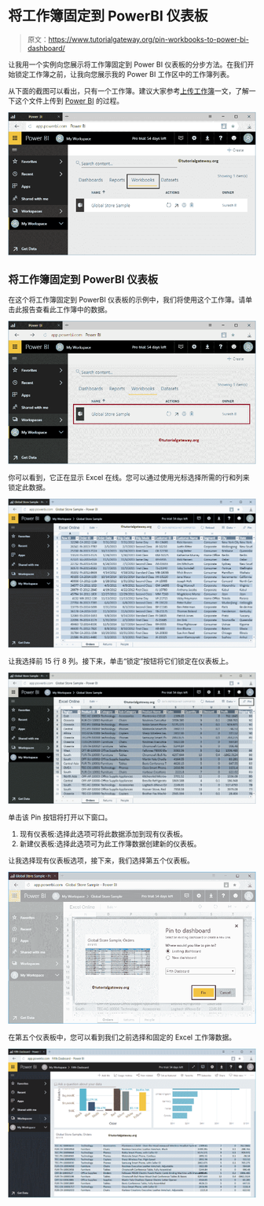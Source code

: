 # 将工作簿固定到 PowerBI 仪表板

> 原文：<https://www.tutorialgateway.org/pin-workbooks-to-power-bi-dashboard/>

让我用一个实例向您展示将工作簿固定到 Power BI 仪表板的分步方法。在我们开始锁定工作簿之前，让我向您展示我的 Power BI 工作区中的工作簿列表。

从下面的截图可以看出，只有一个工作簿。建议大家参考[上传工作簿](https://www.tutorialgateway.org/upload-power-bi-workbooks/)一文，了解一下这个文件上传到 [Power BI](https://www.tutorialgateway.org/power-bi-tutorial/) 的过程。

![Pin Workbooks to Power BI Dashboard 1](img/9d2a14f9c57df6d6b5d9492717c63ea6.png)

## 将工作簿固定到 PowerBI 仪表板

在这个将工作簿固定到 PowerBI 仪表板的示例中，我们将使用这个工作簿。请单击此报告查看此工作簿中的数据。

![Pin Workbooks to Power BI Dashboard 2](img/52959b6b6f8177bccc3defc1fd719afb.png)

你可以看到，它正在显示 Excel 在线。您可以通过使用光标选择所需的行和列来锁定此数据。

![Pin Workbooks to Power BI Dashboard 3](img/50a7b1a4fb28d6d3da353da239c060b0.png)

让我选择前 15 行 8 列。接下来，单击“锁定”按钮将它们锁定在仪表板上。

![Pin Workbooks to Power BI Dashboard 4](img/562be6c8c7813b3d2bead2d845784ee6.png)

单击该 Pin 按钮将打开以下窗口。

1.  现有仪表板:选择此选项可将此数据添加到现有仪表板。
2.  新建仪表板:选择此选项可为此工作簿数据创建新的仪表板。

让我选择现有仪表板选项，接下来，我们选择第五个仪表板。

![Pin Workbooks to Power BI Dashboard 5](img/82786b23940f4521e1add073fb66cdc8.png)

在第五个仪表板中，您可以看到我们之前选择和固定的 Excel 工作簿数据。

![Pin Workbooks to Power BI Dashboard 6](img/ffbf7754a9005d2cc7e5f26cea36346a.png)